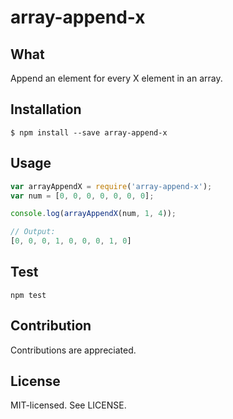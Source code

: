 array-append-x
======

What
------
Append an element for every X element in an array.

Installation
------
```
$ npm install --save array-append-x
```

Usage
------
```javascript
var arrayAppendX = require('array-append-x');
var num = [0, 0, 0, 0, 0, 0, 0];

console.log(arrayAppendX(num, 1, 4));

// Output:
[0, 0, 0, 1, 0, 0, 0, 1, 0]
```

Test
------
```
npm test
```

Contribution
------
Contributions are appreciated.

License
------
MIT-licensed. See LICENSE.
